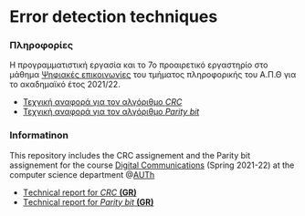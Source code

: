 #  Error detection techniques

### Πληροφορίες 
Η προγραμματιστική εργασία και το 7ο προαιρετικό εργαστηρίο στο μάθημα [Ψηφιακές επικοινωνίες](https://elearning.auth.gr/course/view.php?id=4101) του τμήματος πληροφορικής του Α.Π.Θ για το ακαδημαϊκό έτος 2021/22. <br />

* [Τεχνική αναφορά για τον αλγόριθμο *CRC*](https://github.com/akorkos/Error-detection-techniques/raw/master/CRC/DC_Report.pdf)
* [Τεχνική αναφορά για τον αλγόριθμο *Parity bit*](https://github.com/akorkos/Error-detection-techniques/raw/master/Parity%20bit/DC%20-%20Lab07.pdf)

### Informatinon 
This repository includes the CRC assignement and the Parity bit assignement for the course [Digital Communications](https://elearning.auth.gr/course/view.php?id=4101) (Spring 2021-22) at the computer science department @[AUTh](https://www.auth.gr/en/)

* [Τechnical report for *CRC* **(GR)**](https://github.com/akorkos/Error-detection-techniques/raw/master/CRC/DC_Report.pdf)
* [Τechnical report for *Parity bit* **(GR)**](https://github.com/akorkos/Error-detection-techniques/raw/master/Parity%20bit/DC%20-%20Lab07.pdf)
